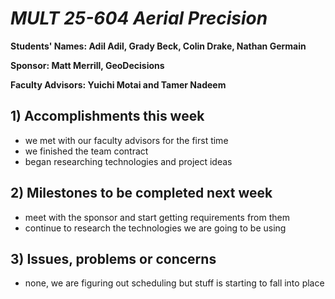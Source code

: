 # *MULT 25-604 Aerial Precision*

**Students' Names: Adil Adil, Grady Beck, Colin Drake, Nathan Germain**

**Sponsor: Matt Merrill, GeoDecisions**

**Faculty Advisors: Yuichi Motai and Tamer Nadeem**

## 1) Accomplishments this week ##
   - we met with our faculty advisors for the first time
   - we finished the team contract
   - began researching technologies and project ideas

## 2) Milestones to be completed next week ##
   - meet with the sponsor and start getting requirements from them
   - continue to research the technologies we are going to be using

## 3) Issues, problems or concerns ##
   - none, we are figuring out scheduling but stuff is starting to fall into place
   


